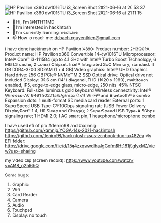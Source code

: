 ![HP Pavilion x360 dw1016TU i3_Screen Shot 2021-06-16 at 20 53 37](https://user-images.githubusercontent.com/86007351/123223451-1a6a8380-d4fb-11eb-93c7-3fb9d05e6576.png)
![HP Pavilion x360 dw1016TU i3_Screen Shot 2021-06-16 at 21 11 15](https://user-images.githubusercontent.com/86007351/123223255-f0b15c80-d4fa-11eb-86cb-4a9d93b1f344.png)
- 👋 Hi, I’m @NTHT1MD
- 👀 I’m interested in hackintosh
- 🌱 I’m currently learning medicine
- 📫 How to reach me: dobach.nguyenthien@gmail.com

<!---
NTHT1MD/NTHT1MD is a ✨ special ✨ repository because its `README.md` (this file) appears on your GitHub profile.
You can click the Preview link to take a look at your changes.
--->
I have done hackintosh on HP Pavilion X360: 
Product number: 2H3Q0PA
Product name: HP Pavilion x360 Convertible 14-dw1016TU
Microprocessor: Intel® Core™ i3-1115G4 (up to 4.1 GHz with Intel® Turbo Boost Technology, 6 MB L3 cache, 2 cores)
Chipset: Intel® Integrated SoC
Memory, standard: 4 GB DDR4-3200 SDRAM (1 x 4 GB)
Video graphics: Intel® UHD Graphics
Hard drive: 256 GB PCIe® NVMe™ M.2 SSD
Optical drive: Optical drive not included
Display: 35.6 cm (14") diagonal, FHD (1920 x 1080), multitouch-enabled, IPS, edge-to-edge glass, micro-edge, 250 nits, 45% NTSC
Keyboard: Full-size, luminous gold keyboard
Wireless connectivity: Intel® Wireless-AC 9461 802.11a/b/g/n/ac (1x1) Wi-Fi® and Bluetooth® 5 combo
Expansion slots: 1 multi-format SD media card reader
External ports: 1 SuperSpeed USB Type-C® 10Gbps signaling rate (USB Power Delivery, DisplayPort™ 1.4, HP Sleep and Charge); 2 SuperSpeed USB Type-A 5Gbps signaling rate; 1 HDMI 2.0; 1 AC smart pin; 1 headphone/microphone combo

I have used efi of pro #deniro98 and #xqmnig:
https://github.com/xqmnig/YOGA-14s-2021-hackintosh
https://github.com/deniro98/hackintosh-asus-zenbook-duo-ux482ea
My EFI folder: https://drive.google.com/file/d/15q4zxqwwdIhaJgGxfmBHt181j9glyxMZ/view?usp=sharing

my video clip (screen record): https://www.youtube.com/watch?v=AM8_o2h16hQ

Some bugs:
1. Graphic:       
2. Wifi           
3. Card Reader  
4. Camera
5. Audio
6. Touchpad   
7. Display: no touch    


